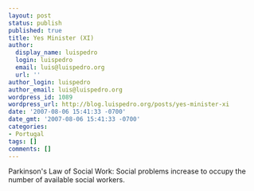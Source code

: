 ```yaml
---
layout: post
status: publish
published: true
title: Yes Minister (XI)
author:
  display_name: luispedro
  login: luispedro
  email: luis@luispedro.org
  url: ''
author_login: luispedro
author_email: luis@luispedro.org
wordpress_id: 1089
wordpress_url: http://blog.luispedro.org/posts/yes-minister-xi
date: '2007-08-06 15:41:33 -0700'
date_gmt: '2007-08-06 15:41:33 -0700'
categories:
- Portugal
tags: []
comments: []
---
```

<p>Parkinson's Law of Social Work: Social problems increase to occupy the number of available social workers.</p>
